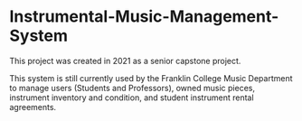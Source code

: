 # Instrumental-Music-Management-System

This project was created in 2021 as a senior capstone project.

This system is still currently used by the Franklin College Music Department to manage users (Students and Professors), owned music pieces, instrument inventory and condition, and student instrument rental agreements.
